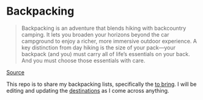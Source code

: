 # Backpacking

> Backpacking is an adventure that blends hiking with backcountry camping. It lets you broaden your horizons beyond the car campground to enjoy a richer, more immersive outdoor experience. A key distinction from day hiking is the size of your pack—your backpack (and you) must carry all of life’s essentials on your back. And you must choose those essentials with care.

[Source](https://www.rei.com/learn/expert-advice/backpacking-beginners.html)

This repo is to share my backpacking lists, specifically the [to bring](https://github.com/pomkos/backpacking/blob/master/To%20Bring%20List.md). I will be editing and updating the [destinations](https://github.com/pomkos/backpacking/blob/master/Destinations.md) as I come across anything.